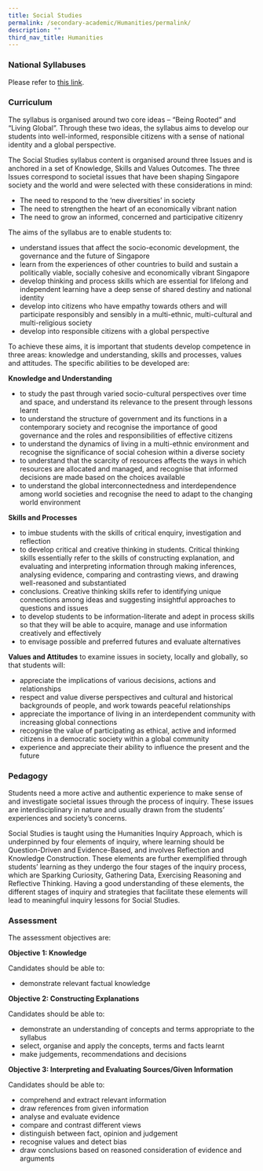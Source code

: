 ```yaml
---
title: Social Studies
permalink: /secondary-academic/Humanities/permalink/
description: ""
third_nav_title: Humanities
---
```

### National Syllabuses

Please refer to [this link](https://www.moe.gov.sg/secondary/courses/express/electives#subjects).


### Curriculum  

The syllabus is organised around two core ideas – “Being Rooted” and “Living Global”. Through these two ideas, the syllabus aims to develop our students into well-informed, responsible citizens with a sense of national identity and a global perspective. 

The Social Studies syllabus content is organised around three Issues and is anchored in a set of Knowledge, Skills and Values Outcomes. The three Issues correspond to societal issues that have been shaping Singapore society and the world and were selected with these considerations in mind:

*   The need to respond to the ‘new diversities’ in society
*   The need to strengthen the heart of an economically vibrant nation
*   The need to grow an informed, concerned and participative citizenry
    

The aims of the syllabus are to enable students to:
*   understand issues that affect the socio-economic development, the governance and the future of Singapore
*   learn from the experiences of other countries to build and sustain a politically viable, socially cohesive and economically vibrant Singapore
*   develop thinking and process skills which are essential for lifelong and independent learning have a deep sense of shared destiny and national identity
*   develop into citizens who have empathy towards others and will participate responsibly and sensibly in a multi-ethnic, multi-cultural and multi-religious society
*   develop into responsible citizens with a global perspective
    

To achieve these aims, it is important that students develop competence in three areas: knowledge and understanding, skills and processes, values and attitudes. The specific abilities to be developed are:

 
**Knowledge and Understanding**
*   to study the past through varied socio-cultural perspectives over time and space, and understand its relevance to the present through lessons learnt
*   to understand the structure of government and its functions in a contemporary society and recognise the importance of good governance and the roles and responsibilities of effective citizens
*   to understand the dynamics of living in a multi-ethnic environment and recognise the significance of social cohesion within a diverse society
*   to understand that the scarcity of resources affects the ways in which resources are allocated and managed, and recognise that informed decisions are made based on the choices available
*   to understand the global interconnectedness and interdependence among world societies and recognise the need to adapt to the changing world environment
    

**Skills and Processes**

*   to imbue students with the skills of critical enquiry, investigation and reflection
*   to develop critical and creative thinking in students. Critical thinking skills essentially refer to the skills of constructing explanation, and evaluating and interpreting information through making inferences, analysing evidence, comparing and contrasting views, and drawing well-reasoned and substantiated
*   conclusions. Creative thinking skills refer to identifying unique connections among ideas and suggesting insightful approaches to questions and issues 
*   to develop students to be information-literate and adept in process skills so that they will be able to acquire, manage and use information creatively and effectively
*   to envisage possible and preferred futures and evaluate alternatives
    


**Values and Attitudes**
to examine issues in society, locally and globally, so that students will:
*   appreciate the implications of various decisions, actions and relationships
*   respect and value diverse perspectives and cultural and historical backgrounds of people, and work towards peaceful relationships
*   appreciate the importance of living in an interdependent community with increasing global connections
*   recognise the value of participating as ethical, active and informed citizens in a democratic society within a global community
*   experience and appreciate their ability to influence the present and the future
    
  

### Pedagogy

Students need a more active and authentic experience to make sense of and investigate societal issues through the process of inquiry. These issues are interdisciplinary in nature and usually drawn from the students’ experiences and society’s concerns. 

Social Studies is taught using the Humanities Inquiry Approach, which is underpinned by four elements of inquiry, where learning should be Question-Driven and Evidence-Based, and involves Reflection and Knowledge Construction. These elements are further exemplified through students’ learning as they undergo the four stages of the inquiry process, which are Sparking Curiosity, Gathering Data, Exercising Reasoning and Reflective Thinking. Having a good understanding of these elements, the different stages of inquiry and strategies that facilitate these elements will lead to meaningful inquiry lessons for Social Studies. 


### Assessment

The assessment objectives are:

**Objective 1: Knowledge**

Candidates should be able to:
*   demonstrate relevant factual knowledge
  

**Objective 2: Constructing Explanations**

Candidates should be able to:
*   demonstrate an understanding of concepts and terms appropriate to the syllabus
*   select, organise and apply the concepts, terms and facts learnt
*   make judgements, recommendations and decisions
    
  
**Objective 3: Interpreting and Evaluating Sources/Given Information**

Candidates should be able to:
*   comprehend and extract relevant information
*   draw references from given information    
*   analyse and evaluate evidence    
*   compare and contrast different views    
*   distinguish between fact, opinion and judgement    
*   recognise values and detect bias    
*   draw conclusions based on reasoned consideration of evidence and arguments
